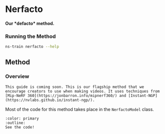 # Nerfacto

<h4>Our *defacto* method.</h4>

### Running the Method

```bash
ns-train nerfacto --help
```

## Method

### Overview

```{admonition} Note
This guide is coming soon. This is our flagship method that we encourage creators to use when making videos. It uses techniques from [Mip-NeRF 360](https://jonbarron.info/mipnerf360/) and [Instant-NGP](https://nvlabs.github.io/instant-ngp/).
```

Most of the code for this method takes place in the `NerfactoModel` class.

```{button-link} https://github.com/nerfstudio-project/nerfstudio/blob/main/nerfstudio/models/nerfacto.py
:color: primary
:outline:
See the code!
```
